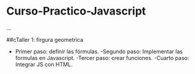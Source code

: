 # Curso-Practico-Javascript

...

##cTaller 1: firgura geometrica

- Primer paso: definir las fórmulas.
-Segundo paso: Implementar las formulas en Javascript.
-Tercer paso: crear funciones.
-Cuarto paso:  Integrar JS con HTML.